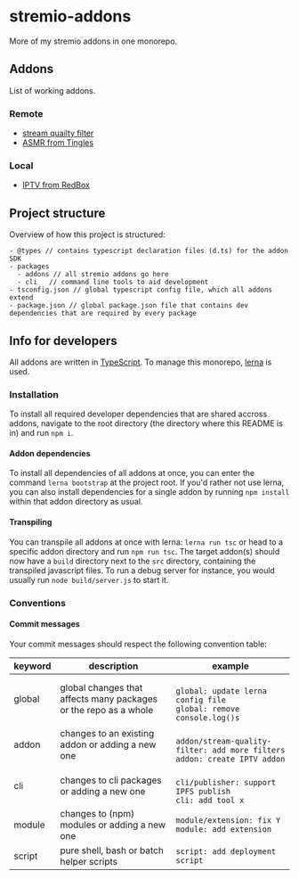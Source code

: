 # stremio-addons
More of my stremio addons in one monorepo.

## Addons
List of working addons.

### Remote
* [stream quailty filter](packages/addons/stream-quality-filter)
* [ASMR from Tingles](packages/addons/asmr-from-tingles)

### Local
* [IPTV from RedBox](packages/addons/redbox-tv)

## Project structure
Overview of how this project is structured:
```
- @types // contains typescript declaration files (d.ts) for the addon SDK
- packages
  - addons // all stremio addons go here
  - cli   // command line tools to aid development
- tsconfig.json // global typescript config file, which all addons extend
- package.json // global package.json file that contains dev dependencies that are required by every package
```

## Info for developers
All addons are written in [TypeScript](https://www.typescriptlang.org/). To manage this monorepo, [lerna](https://lerna.js.org/) is used.

### Installation
To install all required developer dependencies that are shared accross addons, navigate to the root directory (the directory where this README is in) and run `npm i`. 

#### Addon dependencies
To install all dependencies of all addons at once, you can enter the command `lerna bootstrap` at the project root.
If you'd rather not use lerna, you can also install dependencies for a single addon by running `npm install` within that addon directory as usual.

#### Transpiling
You can transpile all addons at once with lerna: `lerna run tsc` or head to a specific addon directory and run `npm run tsc`.
The target addon(s) should now have a `build` directory next to the `src` directory, containing the transpiled javascript files. To run a debug server for instance, you would usually run `node build/server.js` to start it. 


### Conventions
#### Commit messages
Your commit messages should respect the following convention table:

| keyword | description                                                      | example                                                                           |
|---------|------------------------------------------------------------------|-----------------------------------------------------------------------------------|
| global  | global changes that affects many packages or the repo as a whole | <br>`global: update lerna config file`<br>`global: remove console.log()s`         |
| addon   | changes to an existing addon or adding a new one                 | <br>`addon/stream-quality-filter: add more filters`<br>`addon: create IPTV addon` |
| cli     | changes to cli packages or adding a new one                      | <br>`cli/publisher: support IPFS publish`<br>`cli: add tool x`                    |
| module  | changes to (npm) modules or adding a new one                     | `module/extension: fix Y`<br>`module: add extension`                              |
| script  | pure shell, bash or batch helper scripts                         | `script: add deployment script`                                                   |
